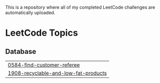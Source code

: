 This is a repository where all of my completed LeetCode challenges are automatically uploaded.

<!---LeetCode Topics Start-->
# LeetCode Topics
## Database
|  |
| ------- |
| [0584-find-customer-referee](https://github.com/kjucaitis/leetcode/tree/master/0584-find-customer-referee) |
| [1908-recyclable-and-low-fat-products](https://github.com/kjucaitis/leetcode/tree/master/1908-recyclable-and-low-fat-products) |
<!---LeetCode Topics End-->